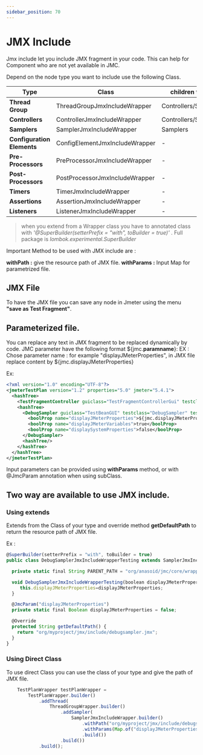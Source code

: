 ```yaml
---
sidebar_position: 70
---
```


# JMX Include

Jmx include let you include JMX fragment in your code. This can help for Component who are not yet available in JMC.

Depend on the node type you want to include use the following Class.

| Type                       | Class                          | children types       |
| -------------------------- | ------------------------------ | -------------------- |
| **Thread Group**           | ThreadGroupJmxIncludeWrapper   | Controllers/Samplers |
| **Controllers**            | ControllerJmxIncludeWrapper    | Controllers/Samplers |
| **Samplers**               | SamplerJmxIncludeWrapper       | Samplers             |
| **Configuration Elements** | ConfigElementJmxIncludeWrapper | -                    |
| **Pre-Processors**         | PreProcessorJmxIncludeWrapper  | -                    |
| **Post-Processors**        | PostProcessorJmxIncludeWrapper | -                    |
| **Timers**                 | TimerJmxIncludeWrapper         | -                    |
| **Assertions**             | AssertionJmxIncludeWrapper     | -                    |
| **Listeners**              | ListenerJmxIncludeWrapper      | -                    |

> when you extend from a Wrapper class you have to annotated class with _'@SuperBuilder(setterPrefix = "with", toBuilder = true)'_ . Full package is _lombok.experimental.SuperBuilder_

Important Method to be used with JMX include are :

**withPath :** give the resource path of JMX file.
**withParams :** Input Map for parametrized file.

## JMX File

To have the JMX file you can save any node in Jmeter using the menu **"save as Test Fragment"**.

## Parameterized file.

You can replace any text in JMX fragment to be replaced dynamically by code.
JMC parameter have the following format ${jmc.**paramname**}: EX :
Chose parameter name : for example "displayJMeterProperties", in JMX file replace content by ${jmc.displayJMeterProperties}

Ex:

```xml
<?xml version="1.0" encoding="UTF-8"?>
<jmeterTestPlan version="1.2" properties="5.0" jmeter="5.4.1">
  <hashTree>
    <TestFragmentController guiclass="TestFragmentControllerGui" testclass="TestFragmentController" testname="Test Fragment" enabled="false"/>
    <hashTree>
      <DebugSampler guiclass="TestBeanGUI" testclass="DebugSampler" testname="Debug Sampler" enabled="true">
        <boolProp name="displayJMeterProperties">${jmc.displayJMeterProperties}</boolProp>
        <boolProp name="displayJMeterVariables">true</boolProp>
        <boolProp name="displaySystemProperties">false</boolProp>
      </DebugSampler>
      <hashTree/>
    </hashTree>
  </hashTree>
</jmeterTestPlan>
```

Input parameters can be provided using **withParams** method, or with @JmcParam annotation when using subClass.

## Two way are available to use JMX include.

### Using extends

Extends from the Class of your type and override method **getDefaultPath** to return the resource path of JMX file.

Ex :

```jsx
@SuperBuilder(setterPrefix = "with", toBuilder = true)
public class DebugSamplerJmxIncludeWrapperTesting extends SamplerJmxIncludeWrapper {

  private static final String PARENT_PATH = "org/anasoid/jmc/core/wrapper/jmeter/jmc/generic";

  void DebugSamplerJmxIncludeWrapperTesting(boolean displayJMeterProperties){
     this.displayJMeterProperties=displayJMeterProperties;
  }

  @JmcParam("displayJMeterProperties")
  private static final Boolean displayJMeterProperties = false;

  @Override
  protected String getDefaultPath() {
    return "org/myproject/jmx/include/debugsampler.jmx";
  }
}

```

### Using Direct Class

To use direct Class you can use the class of your type and give the path of JMX file.

```jsx
    TestPlanWrapper testPlanWrapper =
        TestPlanWrapper.builder()
            .addThread(
                ThreadGroupWrapper.builder()
                    .addSampler(
                        SamplerJmxIncludeWrapper.builder()
                            .withPath("org/myproject/jmx/include/debugsampler.jmx")
                            .withParams(Map.of("displayJMeterProperties", "true"))
                            .build())
                    .build())
            .build();

```
